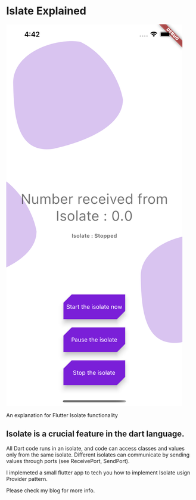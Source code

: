 # Islate Explained

![Screenshot](screen.png)

An explanation for Flutter Isolate functionality

## Isolate is a crucial feature in the dart language.

All Dart code runs in an isolate, and code can access classes and values only from the same isolate. Different isolates can communicate by sending values through ports (see ReceivePort, SendPort).


I implemeted a small flutter app to tech you how to implement Isolate usign Provider pattern.

Please check my blog for more info. 

